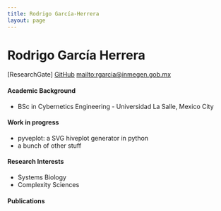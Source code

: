 ```yaml
---
title: Rodrigo García-Herrera
layout: page
---
```


# Rodrigo García Herrera

[ResearchGate]
[GitHub](https://github.com/rgarcia-herrera)
<mailto:rgarcia@inmegen.gob.mx>

#### Academic Background

* BSc in Cybernetics Engineering - Universidad La Salle, Mexico City

#### Work in progress
* pyveplot: a SVG hiveplot generator in python
* a bunch of other stuff

#### Research Interests
* Systems Biology
* Complexity Sciences

#### Publications


